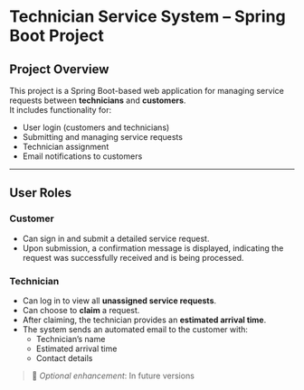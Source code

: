 # Technician Service System – Spring Boot Project

## Project Overview

This project is a Spring Boot-based web application for managing service requests between **technicians** and **customers**.  
It includes functionality for:

- User login (customers and technicians)
- Submitting and managing service requests
- Technician assignment
- Email notifications to customers

---

## User Roles

### Customer

- Can sign in and submit a detailed service request.
- Upon submission, a confirmation message is displayed, indicating the request was successfully received and is being processed.

### Technician

- Can log in to view all **unassigned service requests**.
- Can choose to **claim** a request.
- After claiming, the technician provides an **estimated arrival time**.
- The system sends an automated email to the customer with:
  - Technician’s name
  - Estimated arrival time
  - Contact details

> 🔄 _Optional enhancement_: In future versions
